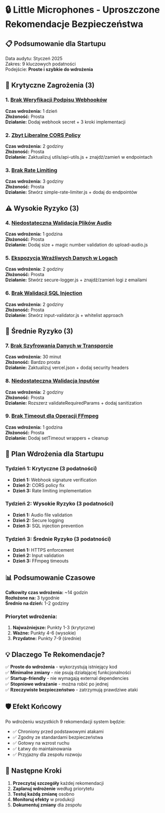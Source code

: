 # 🔒 Little Microphones - Uproszczone Rekomendacje Bezpieczeństwa

## 📋 Podsumowanie dla Startupu

Data audytu: Styczeń 2025  
Zakres: 9 kluczowych podatności  
Podejście: **Proste i szybkie do wdrożenia**

## 🚨 Krytyczne Zagrożenia (3)

### 1. [Brak Weryfikacji Podpisu Webhooków](01-webhook-signature-verification.md)
**Czas wdrożenia:** 1 dzień  
**Złożoność:** Prosta  
**Działanie:** Dodaj webhook secret + 3 kroki implementacji

### 2. [Zbyt Liberalne CORS Policy](02-cors-policy.md)
**Czas wdrożenia:** 2 godziny  
**Złożoność:** Prosta  
**Działanie:** Zaktualizuj utils/api-utils.js + znajdź/zamień w endpointach

### 3. [Brak Rate Limiting](03-rate-limiting.md)
**Czas wdrożenia:** 3 godziny  
**Złożoność:** Prosta  
**Działanie:** Stwórz simple-rate-limiter.js + dodaj do endpointów

## ⚠️ Wysokie Ryzyko (3)

### 4. [Niedostateczna Walidacja Plików Audio](04-audio-file-validation.md)
**Czas wdrożenia:** 1 godzina  
**Złożoność:** Prosta  
**Działanie:** Dodaj size + magic number validation do upload-audio.js

### 5. [Ekspozycja Wrażliwych Danych w Logach](05-sensitive-data-logs.md)
**Czas wdrożenia:** 2 godziny  
**Złożoność:** Prosta  
**Działanie:** Stwórz secure-logger.js + znajdź/zamień logi z emailami

### 6. [Brak Walidacji SQL Injection](06-sql-injection.md)
**Czas wdrożenia:** 2 godziny  
**Złożoność:** Prosta  
**Działanie:** Stwórz input-validator.js + whitelist approach

## 🔶 Średnie Ryzyko (3)

### 7. [Brak Szyfrowania Danych w Transporcie](07-https-enforcement.md)
**Czas wdrożenia:** 30 minut  
**Złożoność:** Bardzo prosta  
**Działanie:** Zaktualizuj vercel.json + dodaj security headers

### 8. [Niedostateczna Walidacja Inputów](08-input-validation.md)
**Czas wdrożenia:** 2 godziny  
**Złożoność:** Prosta  
**Działanie:** Rozszerz validateRequiredParams + dodaj sanitization

### 9. [Brak Timeout dla Operacji FFmpeg](09-ffmpeg-timeouts.md)
**Czas wdrożenia:** 1 godzina  
**Złożoność:** Prosta  
**Działanie:** Dodaj setTimeout wrappers + cleanup

## 🎯 Plan Wdrożenia dla Startupu

### Tydzień 1: Krytyczne (3 podatności)
- **Dzień 1:** Webhook signature verification
- **Dzień 2:** CORS policy fix
- **Dzień 3:** Rate limiting implementation

### Tydzień 2: Wysokie Ryzyko (3 podatności)
- **Dzień 1:** Audio file validation
- **Dzień 2:** Secure logging
- **Dzień 3:** SQL injection prevention

### Tydzień 3: Średnie Ryzyko (3 podatności)
- **Dzień 1:** HTTPS enforcement
- **Dzień 2:** Input validation
- **Dzień 3:** FFmpeg timeouts

## 📊 Podsumowanie Czasowe

**Całkowity czas wdrożenia:** ~14 godzin  
**Rozłożone na:** 3 tygodnie  
**Średnio na dzień:** 1-2 godziny  

### Priorytet wdrożenia:
1. **Najważniejsze:** Punkty 1-3 (krytyczne)
2. **Ważne:** Punkty 4-6 (wysokie)
3. **Przydatne:** Punkty 7-9 (średnie)

## 💡 Dlaczego Te Rekomendacje?

✅ **Proste do wdrożenia** - wykorzystują istniejący kod  
✅ **Minimalne zmiany** - nie psują działającej funkcjonalności  
✅ **Startup-friendly** - nie wymagają external dependencies  
✅ **Stopniowe wdrażanie** - można robić po jednej  
✅ **Rzeczywiste bezpieczeństwo** - zatrzymują prawdziwe ataki  

## 🛡️ Efekt Końcowy

Po wdrożeniu wszystkich 9 rekomendacji system będzie:
- ✅ Chroniony przed podstawowymi atakami
- ✅ Zgodny ze standardami bezpieczeństwa
- ✅ Gotowy na wzrost ruchu
- ✅ Łatwy do maintainowania
- ✅ Przyjazny dla zespołu rozwoju

## 🔄 Następne Kroki

1. **Przeczytaj szczegóły** każdej rekomendacji
2. **Zaplanuj wdrożenie** według priorytetu
3. **Testuj każdą zmianę** osobno
4. **Monitoruj efekty** w produkcji
5. **Dokumentuj zmiany** dla zespołu 